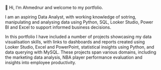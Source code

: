 👋 Hi, I’m Ahmednur and welcome to my portfolio.

I am an aspiring Data Analyst, with working knowledge of sotring, manipulating and analysing data using Python, SQL, Looker Studio, Power BI and Excel to support informed business decisions.

In this portfolio I have included a number of projects showcasing my data visualisation skills, with links to dashboards and reports created using Looker Studio, Excel and PowerPoint, statistical insights using Python, and data querying with MySQL. These projects span various domains, including the marketing data analysis, NBA player performance evaluation and insights into employee productivity. 

<!---
ahmednurmok/ahmednurmok is a ✨ special ✨ repository because its `README.md` (this file) appears on your GitHub profile.
You can click the Preview link to take a look at your changes.
--->
